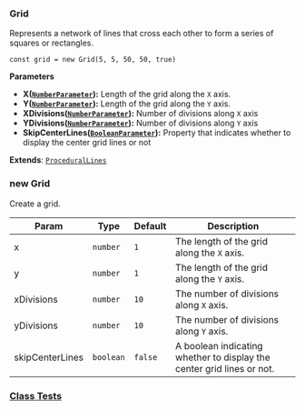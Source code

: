 <a name="Grid"></a>

### Grid 
Represents a network of lines that cross each other to form a series of squares or rectangles.

```
const grid = new Grid(5, 5, 50, 50, true)
```

**Parameters**
* **X([`NumberParameter`](api/SceneTree/Parameters/NumberParameter.md)):** Length of the grid along the `X` axis.
* **Y([`NumberParameter`](api/SceneTree/Parameters/NumberParameter.md)):** Length of the grid along the `Y` axis.
* **XDivisions([`NumberParameter`](api/SceneTree/Parameters/NumberParameter.md)):** Number of divisions along `X` axis
* **YDivisions([`NumberParameter`](api/SceneTree/Parameters/NumberParameter.md)):** Number of divisions along `Y` axis
* **SkipCenterLines([`BooleanParameter`](api/SceneTree/Parameters/BooleanParameter.md)):** Property that indicates whether to display the center grid lines or not


**Extends**: <code>[ProceduralLines](api/SceneTree/Geometry/Shapes/ProceduralLines.md)</code>  
<a name="new_Grid_new"></a>

### new Grid
Create a grid.


| Param | Type | Default | Description |
| --- | --- | --- | --- |
| x | <code>number</code> | <code>1</code> | The length of the grid along the `X` axis. |
| y | <code>number</code> | <code>1</code> | The length of the grid along the `Y` axis. |
| xDivisions | <code>number</code> | <code>10</code> | The number of divisions along `X` axis. |
| yDivisions | <code>number</code> | <code>10</code> | The number of divisions along `Y` axis. |
| skipCenterLines | <code>boolean</code> | <code>false</code> | A boolean indicating whether to display the center grid lines or not. |



### [Class Tests](api/SceneTree/Geometry/Shapes/Grid.test)